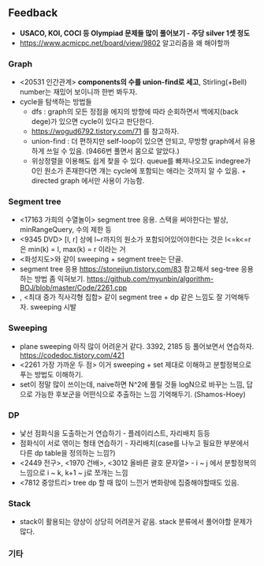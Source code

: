 ## Feedback
- **USACO, KOI, COCI 등 Olympiad 문제들 많이 풀어보기 - 주당 silver 1셋 정도**
- https://www.acmicpc.net/board/view/9802 알고리즘을 왜 해야할까


### Graph

- <20531 인간관계> **components의 수를 union-find로 세고**, Stirling(+Bell) number는 재밌어 보이니까 한번 봐두자.
- cycle을 탐색하는 방법들 
  - dfs : graph의 모든 정점을 에지의 방향에 따라 순회하면서 백에지(back dege)가 있으면 cycle이 있다고 판단한다.
  - https://wogud6792.tistory.com/71 를 참고하자.
  - union-find : 더 편하지만 self-loop이 있으면 안되고, 무방향 graph에서 유용하게 쓰일 수 있음. (9466번 풀면서 몸으로 알았다.)
  - 위상정렬을 이용해도 쉽게 찾을 수 있다. queue를 빠져나오고도 indegree가 0인 원소가 존재한다면 걔는 cycle에 포함되는 애라는 것까지 알 수 있음. + directed graph 에서만 사용이 가능함. 

### Segment tree

- <17163 가희의 수열놀이> segment tree 응용. 스택을 써야한다는 발상, minRangeQuery, 수의 제한 등
- <9345 DVD> [l, r] 상에 l~r까지의 원소가 포함되어있어야한다는 것은 l<=k<=r 은 min(k) = l, max(k) = r 이라는 거
- <화성지도>와 같이 sweeping + segment tree는 단골.
- segment tree 응용 https://stonejjun.tistory.com/83 참고해서 seg-tree 응용하는 방법 좀 익혀보기.
  https://github.com/myunbin/algorithm-BOJ/blob/master/Code/2261.cpp
- <springborads>, <최대 증가 직사각형 집합> 같이 segment tree + dp 같은 느낌도 잘 기억해두자. sweeping 시발
  
### Sweeping

- plane sweeping 아직 많이 어려운거 같다. 3392, 2185 등 풀어보면서 연습하자. https://codedoc.tistory.com/421
- <2261 가장 가까운 두 점> 이거 sweeping + set 제대로 이해하고 분할정복으로 푸는 방법도 이해하기.
- set이 정말 많이 쓰이는데, naive하면 N^2에 풀릴 것들 logN으로 바꾸는 느낌, 답으로 가능한 후보군을 어떤식으로 추출하는 느낌 기억해두기. (Shamos-Hoey) 

### DP

- 낯선 점화식을 도출하는거 연습하기 - 플레이리스트, 자리배치 등등
- 점화식이 서로 엮이는 형태 연습하기 - 자리배치(case를 나누고 필요한 부분에서 다른 dp table을 정의하는 느낌?)
- <2449 전구>, <1970 건배>, <3012 올바른 괄호 문자열> - i ~ j 에서 분할정복의 느낌으로 i ~ k, k+1 ~ j로 쪼개는 느낌
- <7812 중앙트리> tree dp 할 때 많이 느낀거 변화량에 집중해야할때도 있음.

### Stack

- stack이 활용되는 양상이 상당히 어려운거 같음. stack 분류에서 풀어야할 문제가 많다.

### 기타

